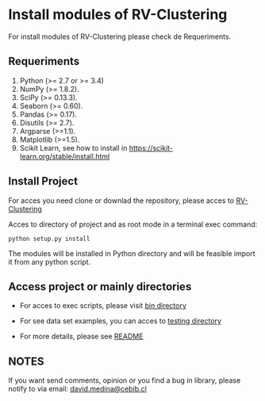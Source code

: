 # Install modules of RV-Clustering

For install modules of RV-Clustering please check de Requeriments.

## Requeriments

1. Python (>= 2.7 or >= 3.4)
2. NumPy (>= 1.8.2).
3. SciPy (>= 0.13.3).
4. Seaborn (>= 0.60).
5. Pandas (>= 0.17).
6. Disutils (>= 2.7).
7. Argparse (>=1.1).
8. Matplotlib (>=1.5).
8. Scikit Learn, see how to install in https://scikit-learn.org/stable/install.html

## Install Project

For acces you need clone or downlad the repository, please acces to [RV-Clustering](https://github.com/dMedinaO/nonlinearModels/blob/master/INSTALL.md)

Acces to directory of project and as root mode in a terminal exec command:

```
python setup.py install
```
The modules will be installed in Python directory and will be feasible import it from any python script.

## Access project or mainly directories

- For acces to exec scripts, please visit [bin directory](./bin)

- For see data set examples, you can acces to [testing directory](./datasetsTesting)

- For more details, please see [README](./README.md)

## NOTES

If you want send comments, opinion or you find a bug in library, please notify to via email: david.medina@cebib.cl
